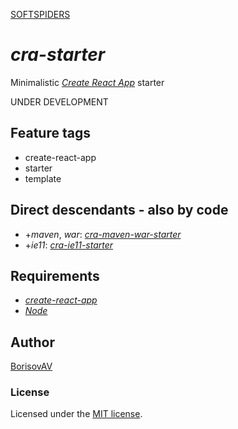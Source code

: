 [SOFTSPIDERS](https://github.com/softspiders/softspiders)

# *cra-starter*

Minimalistic [*Create React App*](https://github.com/facebook/create-react-app) starter

UNDER DEVELOPMENT

## Feature tags

- create-react-app
- starter
- template

## Direct descendants - also by code

- +*maven*, *war*: [*cra-maven-war-starter*](https://github.com/softspiders/cra-maven-war-starter)
- +*ie11*: [*cra-ie11-starter*](https://github.com/softspiders/cra-ie11-starter)

## Requirements

* [*create-react-app*](https://facebook.github.io/create-react-app/)
* [*Node*](https://nodejs.org/en/download/package-manager/)


## Author

[BorisovAV](https://github.com/BorisovAV)

### License

Licensed under the [MIT license](./LICENSE).
